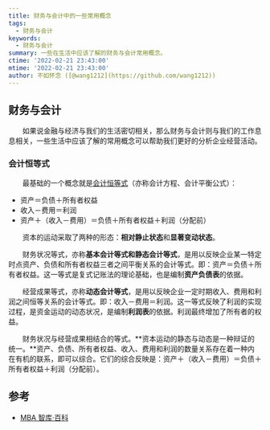 ```yaml
---
title: 财务与会计中的一些常用概念
tags:
  - 财务与会计
keywords:
  - 财务与会计
summary: 一些在生活中应该了解的财务与会计常用概念。
ctime: '2022-02-21 23:43:00'
mtime: '2022-02-21 23:43:00'
author: 不如怀念 ([@wang1212](https://github.com/wang1212))
---
```


## 财务与会计

　　如果说金融与经济与我们的生活密切相关，那么财务与会计则与我们的工作息息相关，一些生活中应该了解的常用概念可以帮助我们更好的分析企业经营活动。
  
### 会计恒等式

　　最基础的一个概念就是[会计恒等式](https://wiki.mbalib.com/wiki/%E4%BC%9A%E8%AE%A1%E7%AD%89%E5%BC%8F)（亦称会计方程、会计平衡公式）：
  
  - 资产＝负债＋所有者权益
  - 收入－费用＝利润
  - 资产＋（收入－费用）＝负债＋所有者权益＋利润（分配前）

　　资本的运动采取了两种的形态：**相对静止状态**和**显著变动状态**。
  
　　财务状况等式，亦称**基本会计等式和静态会计等式**，是用以反映企业某一特定时点资产、负债和所有者权益三者之间平衡关系的会计等式。即：资产＝负债＋所有者权益。这一等式是复式记账法的理论基础，也是编制**资产负债表**的依据。

　　经营成果等式，亦称**动态会计等式**，是用以反映企业一定时期收入、费用和利润之间恒等关系的会计等式。即：收入－费用＝利润。这一等式反映了利润的实现过程，是资金运动的动态状况，是编制**利润表**的依据。利润最终增加了所有者的权益。

　　财务状况与经营成果相结合的等式。**资本运动的静态与动态是一种辩证的统一。**资产、负债、所有者权益、收入、费用和利润的数量关系存在着一种内在有机的联系，即可以综合。它们的综合反映是：资产＋（收入－费用）＝负债＋所有者权益＋利润（分配前）。

## 参考
- [MBA 智库·百科](https://wiki.mbalib.com/wiki/)